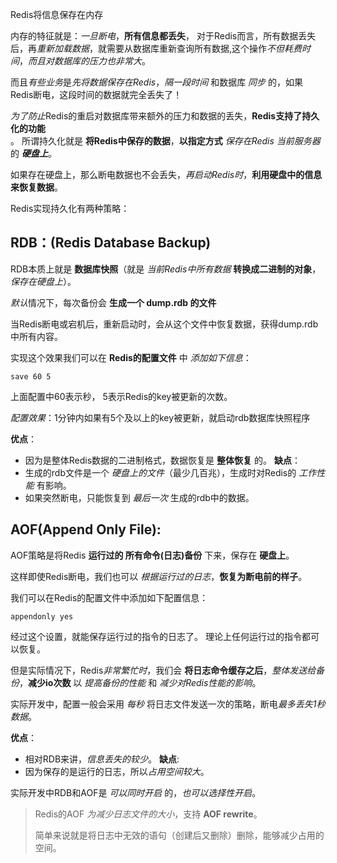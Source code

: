 
Redis将信息保存在内存

内存的特征就是：*一旦断电*，**所有信息都丢失**，
对于Redis而言，所有数据丢失后，再*重新加载数据*，就需要从数据库重新查询所有数据,这个操作*不但耗费时间*，*而且对数据库的压力也非常大*。

而且*有些业务*是*先将数据保存在Redis*，*隔一段时间* 和数据库 *同步* 的，如果Redis断电，这段时间的数据就完全丢失了！
  
*为了防止*Redis的重启对数据库带来额外的压力和数据的丢失，**Redis支持了持久化的功能**  
。
所谓持久化就是 **将Redis中保存的数据**，**以指定方式** *保存在Redis 当前服务器* 的 ***硬盘上***。

如果存在硬盘上，那么断电数据也不会丢失，*再启动Redis时*，**利用硬盘中的信息 来恢复数据**。
  
Redis实现持久化有两种策略：

## RDB：(Redis Database Backup)  
  
RDB本质上就是 **数据库快照**（就是 *当前Redis中所有数据* **转换成二进制的对象**，*保存在硬盘上*）。
  
*默认*情况下，每次备份会 **生成一个 dump.rdb 的文件**  
  
当Redis断电或宕机后，重新启动时，会从这个文件中恢复数据，获得dump.rdb中所有内容。
  
实现这个效果我们可以在 **Redis的配置文件** 中 *添加如下信息*：
```
save 60 5
```
上面配置中60表示秒，
5表示Redis的key被更新的次数。

*配置效果*：1分钟内如果有5个及以上的key被更新，就启动rdb数据库快照程序  
  
**优点**：
- 因为是整体Redis数据的二进制格式，数据恢复是 **整体恢复** 的。
**缺点**：
- 生成的rdb文件是一个 *硬盘上的文件*（最少几百兆），生成时对Redis的 *工作性能* 有影响。
- 如果突然断电，只能恢复到 *最后一次* 生成的rdb中的数据。


## AOF(Append Only File):  
  
AOF策略是将Redis **运行过的 所有命令(日志)备份** 下来，保存在 **硬盘上**。
  
这样即使Redis断电，我们也可以 *根据运行过的日志*，**恢复为断电前的样子**。
  
我们可以在Redis的配置文件中添加如下配置信息：
```
appendonly yes
```
经过这个设置，就能保存运行过的指令的日志了。
理论上任何运行过的指令都可以恢复。

但是实际情况下，Redis*非常繁忙时*，我们会 **将日志命令缓存之后**，*整体发送给备份*，**减少io次数** 以 *提高备份的性能* 和 *减少对Redis性能的影响*。
  
实际开发中，配置一般会采用 *每秒* 将日志文件发送一次的策略，断电*最多丢失1秒数据*。
  
**优点**：
- 相对RDB来讲，*信息丢失的较少*。
**缺点**:  
- 因为保存的是运行的日志，所以*占用空间较大*。

实际开发中RDB和AOF是 *可以同时开启* 的，*也可以选择性开启*。

> Redis的AOF *为减少日志文件的大小*，支持 **AOF rewrite**。
>  
> 简单来说就是将日志中无效的语句（创建后又删除）删除，能够减少占用的空间。